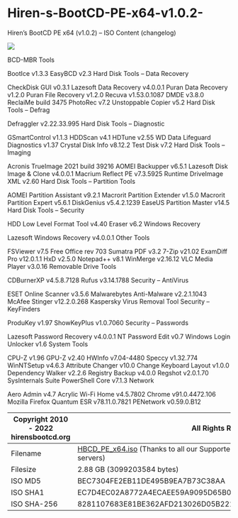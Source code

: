 # Hiren-s-BootCD-PE-x64-v1.0.2-
Hiren’s BootCD PE x64 (v1.0.2) – ISO Content (changelog)

<img src="https://www.hirensbootcd.org/wp-content/uploads/2021/07/Hirens_Boot_CD_PE-1100x618-1.png">

BCD-MBR Tools

BootIce v1.3.3
EasyBCD v2.3
Hard Disk Tools – Data Recovery

CheckDisk GUI v0.3.1
Lazesoft Data Recovery v4.0.0.1
Puran Data Recovery v1.2.0
Puran File Recovery v1.2.0
Recuva v1.53.0.1087
DMDE v3.8.0
ReclaiMe build 3475
PhotoRec v7.2
Unstoppable Copier v5.2
Hard Disk Tools – Defrag

Defraggler v2.22.33.995
Hard Disk Tools – Diagnostic

GSmartControl v1.1.3
HDDScan v4.1
HDTune v2.55
WD Data Lifeguard Diagnostics v1.37
Crystal Disk Info v8.12.2
Test Disk v7.2
Hard Disk Tools – Imaging

Acronis TrueImage 2021 build 39216
AOMEI Backupper v6.5.1
Lazesoft Disk Image & Clone v4.0.0.1
Macrium Reflect PE v7.3.5925
Runtime DriveImage XML v2.60
Hard Disk Tools – Partition Tools

AOMEI Partition Assistant v9.2.1
Macrorit Partition Extender v1.5.0
Macrorit Partition Expert v5.6.1
DiskGenius v5.4.2.1239
EaseUS Partition Master v14.5
Hard Disk Tools – Security

HDD Low Level Format Tool v4.40
Eraser v6.2
Windows Recovery

Lazesoft Windows Recovery v4.0.0.1
Other Tools

FSViewer v7.5
Free Office rev 703
Sumatra PDF v3.2
7-Zip v21.02
ExamDiff Pro v12.0.1.1
HxD v2.5.0
Notepad++ v8.1
WinMerge v2.16.12
VLC Media Player v3.0.16
Removable Drive Tools

CDBurnerXP v4.5.8.7128
Rufus v3.14.1788
Security – AntiVirus

ESET Online Scanner v3.5.6
Malwarebytes Anti-Malware v2.2.1.1043
McAfee Stinger v12.2.0.268
Kaspersky Virus Removal Tool
Security – KeyFinders

ProduKey v1.97
ShowKeyPlus v1.0.7060
Security – Passwords

Lazesoft Password Recovery v4.0.0.1
NT Password Edit v0.7
Windows Login Unlocker v1.6
System Tools

CPU-Z v1.96
GPU-Z v2.40
HWInfo v7.04-4480
Speccy v1.32.774
WinNTSetup v4.6.3
Attribute Changer v10.0
Change Keyboard Layout v1.0.0
Dependency Walker v2.2.6
Registry Backup v4.0.0
Regshot v2.0.1.70
SysInternals Suite
PowerShell Core v7.1.3
Network

Aero Admin v4.7
Acrylic Wi-Fi Home v4.5.7802
Chrome v91.0.4472.106
Mozilla Firefox Quantum ESR v78.11.0.7821
PENetwork v0.59.0.B12

| Copyright 2010 - 2022 hirensbootcd.org | All Rights Reserved |
| ------------- | ------------- |
| Filename | [HBCD_PE_x64.iso](https://www.hirensbootcd.org/files/HBCD_PE_x64.iso) (Thanks to all our Supporters for providing fast and reliable mirror servers)
| Filesize | 2.88 GB (3099203584 bytes)
| ISO MD5	 | BEC7304FE2EB11DE495B9EA7B73C38AA
| ISO SHA1 | EC7D4EC02A8772A4ECAEE59A9095D65B043AA77D
| ISO SHA-256 | 8281107683E81BE362AFD213026D05B2219BC6A7CA9AF4D2856663F3FFC17BFD|
